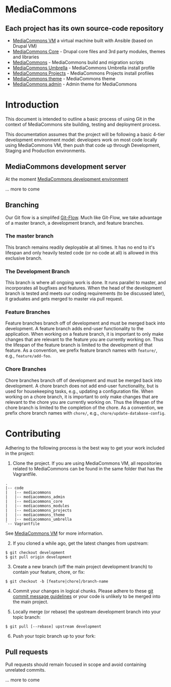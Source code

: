 
# MediaCommons

## Each project has its own source-code repository

- [MediaCommons VM](https://github.com/NYULibraries/mediacommons-vm) a virtual machine built
with Ansible (based on Drupal VM)
- [MediaCommons Core](https://github.com/NYULibraries/mediacommons_core.git) - Drupal core files and 3rd party modules, themes and libraries
- [MediaCommons](https://github.com/NYULibraries/mediacommons.git) - MediaCommons build and migration scripts
- [MediaCommons Umbrella](https://github.com/NYULibraries/mediacommons_umbrella.git) - MediaCommons Umbrella install profile
- [MediaCommons Projects](https://github.com/NYULibraries/mediacommons_projects.git) - MediaCommons Projects install profiles
- [MediaCommons theme](https://github.com/NYULibraries/mediacommons_theme) - MediaCommons theme
- [MediaCommons admin](https://github.com/NYULibraries/mediacommons_admin.git) - Admin theme for MediaCommons

# Introduction

This document is intended to outline a basic process of using Git in the context of 
MediaCommons site building, testing and deployment process.

This documentation assumes that the project will be following a basic 4-tier development 
environment model: developers work on most code locally using MediaCommons VM, then push
that code up through Development, Staging and Production environments.

## MediaCommons development server

At the moment [MediaCommons development 
environment](http://dev.mediacommons.org/)

... more to come

## Branching

Our Git flow is a simplifed [Git-Flow](http://nvie.com/posts/a-successful-git-branching-model/). Much like Git-Flow, we take advantage of a master branch, a development branch, and feature branches.

### The master branch

This branch remains readily deployable at all times. It has no end to it's lifespan and only heavily tested code (or no code at all) is allowed in this exclusive branch.

### The Development Branch

This branch is where all ongoing work is done. It runs parallel to master, and incorporates all bugfixes and features. When the head of the development branch is tested and meets our coding requirements (to be discussed later), it graduates and gets merged to master via pull request.

### Feature Branches

Feature branches branch off of development and must be merged back into development. A feature branch adds end-user functionality to the application. When working on a feature branch, it is important to only make changes that are relevant to the feature you are currently working on. Thus the lifespan of the feature branch is limited to the development of that feature. As a convention, we prefix feature branch names with ```feature/```, e.g., ```feature/add-foo```.

### Chore Branches

Chore branches branch off of development and must be merged back into development. A chore branch does not add end-user functionality, but is used for housekeeping tasks, e.g., updating a configuration file. When working on a chore branch, it is important to only make changes that are relevant to the chore you are currently working on. Thus the lifespan of the chore branch is limited to the completion of the chore. As a convention, we prefix chore branch names with ```chore/```, e.g., ```chore/update-database-config```.

# Contributing

Adhering to the following process is the best way to get your work included in the project:

1. Clone the project. If you are using MediaCommons VM, all repositories related to MediaCommons can be found in the same folder that has the Vagrantfile.

```
.
|-- code
|   |-- mediacommons
|   |-- mediacommons_admin
|   |-- mediacommons_core
|   |-- mediacommons_modules
|   |-- mediacommons_projects
|   |-- mediacommons_theme
|   |-- mediacommons_umbrella
`-- Vagrantfile
```

See [MediaCommons VM](https://github.com/NYULibraries/mediacommons-vm) for more information.

2. If you cloned a while ago, get the latest changes from upstream:

```
$ git checkout development
$ git pull origin development
```

3. Create a new branch (off the main project development branch) to contain your feature, chore, or fix:

```
$ git checkout -b [feature|chore]/branch-name
```

4. Commit your changes in logical chunks. Please adhere to these [git commit message guidelines](http://tbaggery.com/2008/04/19/a-note-about-git-commit-messages.html) or your code is unlikely to be merged into the main project.

5. Locally merge (or rebase) the upstream development branch into your topic branch:

```
$ git pull [--rebase] upstream development
```

6. Push your topic branch up to your fork:

## Pull requests

Pull requests should remain focused in scope and avoid containing unrelated commits.

... more to come
